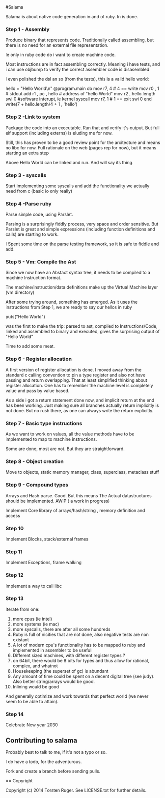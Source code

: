 #Salama


Salama is about native code generation in and of ruby. In is done.

### Step 1 - Assembly

Produce binary that represents code. 
Traditionally called assembling, but there is no need for an external file representation. 

Ie only in ruby code do i want to create machine code.

Most instructions are in fact assembling correctly. Meaning i have tests, and i can use objbump to verify the correct assembler code is disasembled

I even polished the dsl an so (from the tests), this is a valid hello world:

   hello = "Hello World\n"
   @program.main do 
      mov r7, 4     # 4 == write
      mov r0 , 1    # stdout
      add r1 , pc , hello   # address of "hello World"
      mov r2 , hello.length
    	swi 0         #software interupt, ie kernel syscall
      mov r7, 1     # 1 == exit
    	swi 0
   end
   write(7 + hello.length/4 + 1 , 'hello') 

### Step 2 -Link to system

Package the code into an executable. Run that and verify it's output. But full elf support (including externs) is eluding me for now.

Still, this has proven to be a good review point for the arcitecture and means no libc for now.
Full rationale on the web (pages rep for now), but it means starting an extra step

Above Hello World can be linked and run. And will say its thing.

### Step 3 - syscalls

Start implementing some syscalls and add the functionality we actually need from c (basic io only really)

### Step 4 -Parse ruby

Parse simple code, using Parslet. 

Parsing is a surprisingly fiddly process, very space and order sensitive. But Parslet is great and simple
expressions (including function definitions and calls) are starting to work.

I Spent some time on the parse testing framework, so it is safe to fiddle and add.

### Step 5 - Vm: Compile the Ast

Since we now have an Abstact syntax tree, it needs to be compiled to a machine Instruction format.

The machine/instruction/data definitions make up the Virtual Machine layer (vm directory)

After some trying around, something has emerged. As it uses the instructions from Step 1, we are ready to say
our hellos in ruby

puts("Hello World")

was the first to make the trip: parsed to ast, compiled to Instructions/Code, linked and assembled to binary
and executed, gives the surprising output of "Hello World"

Time to add some meat.

### Step 6 - Register allocation

A first version of register allocation is done. I moved away from the standard c calling convention to pin a 
type register and also not have passing and return overlapping.
That at least simplified thinking about register allocation. One has to remember the machine level is completely
value and pass by value based.

As a side i got a return statement done now, and implicit return at the end has been working. Just making sure all
branches actually return implicitly is not done. But no rush there, as one can always write the return explicitly.

### Step 7 - Basic type instructions

As we want to work on values, all the value methods have to be implemented to map to machine instructions.

Some are done, most are not. But they are straightforward.

### Step 8 - Object creation

Move to objects, static memory manager, class, superclass, metaclass stuff

### Step 9 - Compound types

Arrays and Hash parse. Good. But this means The Actual datastructures should be implemented. AWIP ( a work in progress)

Implement Core library of arrays/hash/string , memory definition and access

### Step 10

Implement Blocks, stack/external frames

### Step 11

Implement Exceptions, frame walking

### Step 12

Implement a way to call libc

### Step 13

Iterate from one:

1. more cpus (ie intel)
2. more systems (ie mac)
3. more syscalls, there are after all some hundreds
4. Ruby is full of nicities that are not done, also negative tests are non existant
5. A lot of modern cpu's functionality has to be mapped to ruby and implemented in assembler to be useful
6. Different sized machines, with different register types ?
7.  on 64bit, there would be 8 bits for types and thus allow for rational, complex, and whatnot
8. Housekeeping (the superset of gc) is abundant
9. Any amount of time could be spent on a decent digital tree (see judy). Also better string/arrays would be good.
10. Inlining would be good

And generally optimize and work towards that perfect world (we never seem to be able to attain).

### Step 14

Celebrate New year 2030



Contributing to salama
-----------------------
 
Probably best to talk to me, if it's not a typo or so.

I do have a todo, for the adventurous.

Fork and create a branch before sending pulls.

== Copyright

Copyright (c) 2014 Torsten Ruger. See LICENSE.txt for
further details.

